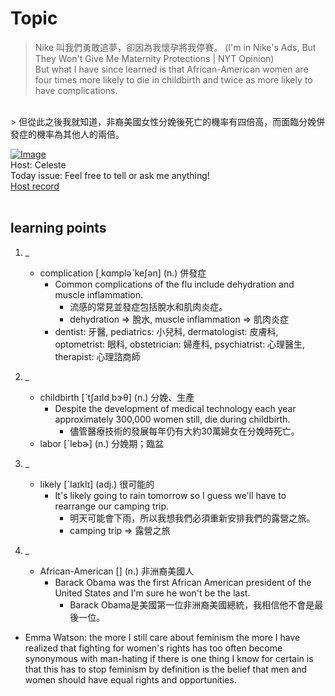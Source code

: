 # Topic

> Nike 叫我們勇敢追夢，卻因為我懷孕將我停賽。 (I'm in Nike's Ads, But They Won't Give Me Maternity Protections | NYT Opinion) <br>
> But what I have since learned is that African-American women are four times more likely to die in childbirth and twice as more likely to have complications.
 <br>
> 但從此之後我就知道，非裔美國女性分娩後死亡的機率有四倍高，而面臨分娩併發症的機率為其他人的兩倍。 <br>

[![Image](https://cdn.voicetube.com/assets/thumbnails/aLk5znZljTI.jpg)](https://www.youtube.com/embed/aLk5znZljTI?rel=0&showinfo=0&cc_load_policy=0&controls=1&autoplay=1&iv_load_policy=3&playsinline=1&wmode=transparent&start=107&end=118&enablejsapi=1&origin=https://tw.voicetube.com&widgetid=1)<br>
Host: Celeste
<br>Today issue: Feel free to tell or ask me anything!
<br>
[Host record](https://cdn.voicetube.com/tmp/everyday_records/celeste.chen/3100.mp3)
<br><br>
## learning points
1. _
	* complication [͵kɑmpləˋkeʃən] (n.) 併發症
		- Common complications of the flu include dehydration and muscle inflammation.
			+ 流感的常見並發症包括脫水和肌肉炎症。
			+ dehydration => 脫水, muscle inflammation => 肌肉炎症
		- dentist: 牙醫, pediatrics: 小兒科, dermatologist: 皮膚科, optometrist: 眼科, obstetrician: 婦產科, psychiatrist: 心理醫生, therapist: 心理諮商師

2. _
	* childbirth [ˋtʃaɪld͵bɝθ] (n.) 分娩、生產
		- Despite the development of medical technology each year approximately 300,000 women still, die during childbirth.
			+ 儘管醫療技術的發展每年仍有大約30萬婦女在分娩時死亡。
	* labor [ˋlebɚ] (n.) 分娩期；臨盆

3. _
	* likely [ˋlaɪklɪ] (adj.) 很可能的
		- It's likely going to rain tomorrow so I guess we'll have to rearrange our camping trip.
			+ 明天可能會下雨，所以我想我們必須重新安排我們的露營之旅。
			+ camping trip => 露營之旅

4. _
	* African-American [] (n.) 非洲裔美國人
		- Barack Obama was the first African American president of the United States and I'm sure he won't be the last.
			+ Barack Obama是美國第一位非洲裔美國總統，我相信他不會是最後一位。

* Emma Watson: the more I still care about feminism the more I have realized that fighting for women's rights has too often become synonymous with man-hating if there is one thing I know for certain is that this has to stop feminism by definition is the belief that men and women should have equal rights and opportunities.
